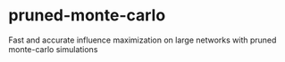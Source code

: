 # pruned-monte-carlo
Fast and accurate influence maximization on large networks with pruned monte-carlo simulations
